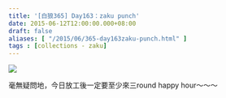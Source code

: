 ```yaml
---
title: '[白狼365] Day163：zaku punch'
date: 2015-06-12T12:00:00.000+08:00
draft: false
aliases: [ "/2015/06/365-day163zaku-punch.html" ]
tags : [collections - zaku]
---
```


![](/images/zaku163.jpg)

毫無疑問地，今日放工後一定要至少來三round happy hour～～～
